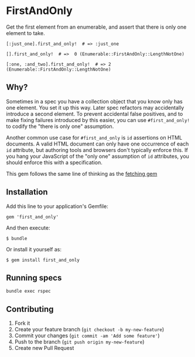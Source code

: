 # FirstAndOnly

Get the first element from an enumerable, and assert that there is only one element to take.

```
[:just_one].first_and_only!  # => :just_one
```

```
[].first_and_only!  # =>  0 (Enumerable::FirstAndOnly::LengthNotOne)
```

```
[:one, :and_two].first_and_only!  # => 2 (Enumerable::FirstAndOnly::LengthNotOne)
```

## Why?

Sometimes in a spec you have a collection object that you know only has one element.  You set it up this way.  Later spec refactors may accidentally introduce a second element.  To prevent accidental false positives, and to make fixing failures introduced by this easier, you can use `#first_and_only!` to codify the "there is only one" assumption.

Another common use case for `#first_and_only` is `id` assertions on HTML documents.  A valid HTML document can only have one occurrence of each `id` attribute, but authoring tools and browsers don't typically enforce this.  If you hang your JavaScript of the "only one" assumption of `id` attributes, you should enforce this with a specification.

This gem follows the same line of thinking as the [fetching gem](https://github.com/covermymeds/fetching-gem)

## Installation

Add this line to your application's Gemfile:

```
gem 'first_and_only'
```

And then execute:

```
$ bundle
```

Or install it yourself as:

```
$ gem install first_and_only
```

## Running specs

```
bundle exec rspec
```

## Contributing

1. Fork it
2. Create your feature branch (`git checkout -b my-new-feature`)
3. Commit your changes (`git commit -am 'Add some feature'`)
4. Push to the branch (`git push origin my-new-feature`)
5. Create new Pull Request
